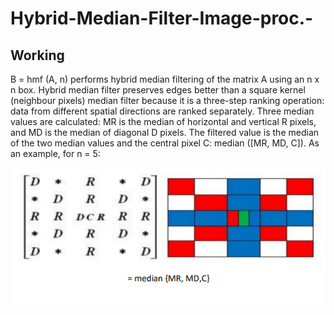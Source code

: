 # Hybrid-Median-Filter-Image-proc.-

## Working

B = hmf (A, n) performs hybrid median filtering of the matrix A using an n x n box. Hybrid median filter preserves edges better than a square kernel (neighbour pixels) median filter because it is a three-step ranking operation: data from different spatial directions are ranked separately. Three median values are calculated: MR is the median of horizontal and vertical R pixels, and MD is the median of diagonal D pixels. The filtered value is the median of the two median values and the central pixel C: median ([MR, MD, C]). As an example, for n = 5:

![explaination](s1.PNG)
